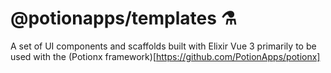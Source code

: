 # @potionapps/templates ⚗️
A set of UI components and scaffolds built with Elixir Vue 3 primarily to be used with the (Potionx framework)[https://github.com/PotionApps/potionx]
